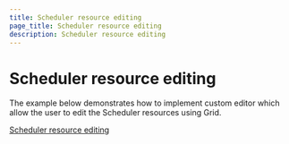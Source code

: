 ```yaml
---
title: Scheduler resource editing
page_title: Scheduler resource editing
description: Scheduler resource editing
---
```


# Scheduler resource editing

The example below demonstrates how to implement custom editor which allow the user to edit the Scheduler resources using Grid.


[Scheduler resource editing](https://github.com/telerik/ui-for-aspnet-mvc-examples/tree/master/scheduler/scheduler-resource-editing)
